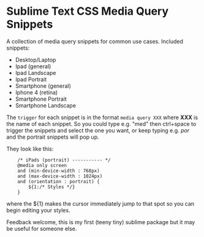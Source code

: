 Sublime Text CSS Media Query Snippets
===========================

A collection of media query snippets for common use cases.  Included snippets:

* Desktop/Laptop
* Ipad (general)
* Ipad Landscape
* Ipad Portrait
* Smartphone (general)
* Iphone 4 (retina)
* Smartphone Portrait
* Smartphone Landscape

The `trigger` for each snippet is in the format `media query XXX` where **XXX** is the name of each snippet. So you could type e.g. "med" then ctrl+space to trigger the snippets and select the one you want, or keep typing e.g. _por_ and the portrait snippets will pop up.

They look like this:
```
    /* iPads (portrait) ----------- */
    @media only screen
    and (min-device-width : 768px) 
    and (max-device-width : 1024px) 
    and (orientation : portrait) {
        ${1:/* Styles */}
    }
```

where the ${1} makes the cursor immediately jump to that spot so you can begin editing your styles.

Feedback welcome, this is my first (teeny tiny) sublime package but it may be useful for someone else.